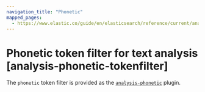 ```yaml
---
navigation_title: "Phonetic"
mapped_pages:
  - https://www.elastic.co/guide/en/elasticsearch/reference/current/analysis-phonetic-tokenfilter.html
---
```


# Phonetic token filter for text analysis [analysis-phonetic-tokenfilter]


The `phonetic` token filter is provided as the [`analysis-phonetic`](/reference/elasticsearch-plugins/analysis-phonetic.md) plugin.

